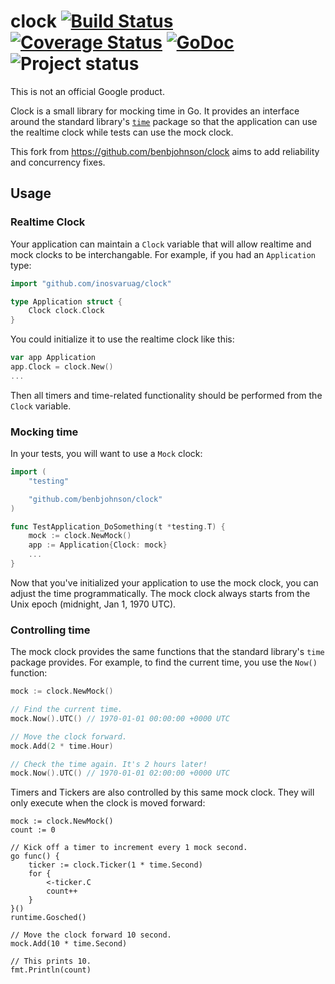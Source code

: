 # clock [![Build Status](https://drone.io/github.com/benbjohnson/clock/status.png)](https://drone.io/github.com/benbjohnson/clock/latest) [![Coverage Status](https://coveralls.io/repos/benbjohnson/clock/badge.png?branch=master)](https://coveralls.io/r/benbjohnson/clock?branch=master) [![GoDoc](https://godoc.org/github.com/benbjohnson/clock?status.png)](https://godoc.org/github.com/benbjohnson/clock) ![Project status](http://img.shields.io/status/experimental.png?color=red)

This is not an official Google product.

Clock is a small library for mocking time in Go. It provides an interface around
the standard library's [`time`][time] package so that the application can use
the realtime clock while tests can use the mock clock.

This fork from https://github.com/benbjohnson/clock aims to add reliability and
concurrency fixes.

[time]: http://golang.org/pkg/time/

## Usage

### Realtime Clock

Your application can maintain a `Clock` variable that will allow realtime and
mock clocks to be interchangable. For example, if you had an `Application` type:

```go
import "github.com/inosvaruag/clock"

type Application struct {
    Clock clock.Clock
}
```

You could initialize it to use the realtime clock like this:

```go
var app Application
app.Clock = clock.New()
...
```

Then all timers and time-related functionality should be performed from the
`Clock` variable.

### Mocking time

In your tests, you will want to use a `Mock` clock:

```go
import (
    "testing"

    "github.com/benbjohnson/clock"
)

func TestApplication_DoSomething(t *testing.T) {
    mock := clock.NewMock()
    app := Application{Clock: mock}
    ...
}
```

Now that you've initialized your application to use the mock clock, you can
adjust the time programmatically. The mock clock always starts from the Unix
epoch (midnight, Jan 1, 1970 UTC).

### Controlling time

The mock clock provides the same functions that the standard library's `time`
package provides. For example, to find the current time, you use the `Now()`
function:

```go
mock := clock.NewMock()

// Find the current time.
mock.Now().UTC() // 1970-01-01 00:00:00 +0000 UTC

// Move the clock forward.
mock.Add(2 * time.Hour)

// Check the time again. It's 2 hours later!
mock.Now().UTC() // 1970-01-01 02:00:00 +0000 UTC
```

Timers and Tickers are also controlled by this same mock clock. They will only
execute when the clock is moved forward:

```
mock := clock.NewMock()
count := 0

// Kick off a timer to increment every 1 mock second.
go func() {
    ticker := clock.Ticker(1 * time.Second)
    for {
        <-ticker.C
        count++
    }
}()
runtime.Gosched()

// Move the clock forward 10 second.
mock.Add(10 * time.Second)

// This prints 10.
fmt.Println(count)
```
